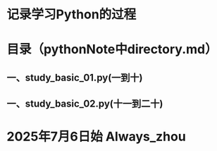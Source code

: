 # 记录学习Python的过程

# 目录（pythonNote中directory.md）
## 一、study_basic_01.py(一到十)
## 一、study_basic_02.py(十一到二十)


# 2025年7月6日始 Always_zhou
